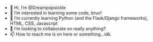 - 👋 Hi, I’m @Dreampopsickle
- 👀 I’m interested in learning some code, bruv!
- 🌱 I’m currently learning Python (and the Flask/Django frameworks), HTML, CSS, Javascript
- 💞️ I’m looking to collaborate on really anything?
- 📫 How to reach me is on here or something...idk.

<!---
Dreampopsickle/Dreampopsickle is a ✨ special ✨ repository because its `README.md` (this file) appears on your GitHub profile.
You can click the Preview link to take a look at your changes.
--->
